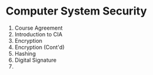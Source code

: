 # Computer System Security

1. Course Agreement
1. Introduction to CIA
1. Encryption
1. Encryption (Cont'd)
1. Hashing
1. Digital Signature
1. 